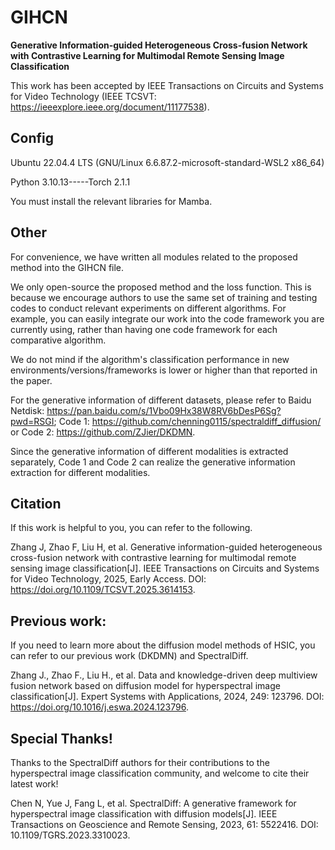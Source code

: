# GIHCN
**Generative Information-guided Heterogeneous Cross-fusion Network with Contrastive Learning for Multimodal Remote Sensing Image Classification**

This work has been accepted by IEEE Transactions on Circuits and Systems for Video Technology (IEEE TCSVT: https://ieeexplore.ieee.org/document/11177538).

## Config
Ubuntu 22.04.4 LTS (GNU/Linux 6.6.87.2-microsoft-standard-WSL2 x86_64)

Python 3.10.13-----Torch 2.1.1

You must install the relevant libraries for Mamba.

## Other
For convenience, we have written all modules related to the proposed method into the GIHCN file.

We only open-source the proposed method and the loss function. This is because we encourage authors to use the same set of training and testing codes to conduct relevant experiments on different algorithms. For example, you can easily integrate our work into the code framework you are currently using, rather than having one code framework for each comparative algorithm.

We do not mind if the algorithm's classification performance in new environments/versions/frameworks is lower or higher than that reported in the paper.

For the generative information of different datasets, please refer to Baidu Netdisk: https://pan.baidu.com/s/1Vbo09Hx38W8RV6bDesP6Sg?pwd=RSGI; Code 1: https://github.com/chenning0115/spectraldiff_diffusion/ or Code 2: https://github.com/ZJier/DKDMN.

Since the generative information of different modalities is extracted separately, Code 1 and Code 2 can realize the generative information extraction for different modalities.

## Citation
If this work is helpful to you, you can refer to the following.

Zhang J, Zhao F, Liu H, et al. Generative information-guided heterogeneous cross-fusion network with contrastive learning for multimodal remote sensing image classification[J]. IEEE Transactions on Circuits and Systems for Video Technology, 2025, Early Access. DOI: https://doi.org/10.1109/TCSVT.2025.3614153.

## Previous work: 
If you need to learn more about the diffusion model methods of HSIC, you can refer to our previous work (DKDMN) and SpectralDiff.

Zhang J., Zhao F., Liu H., et al. Data and knowledge-driven deep multiview fusion network based on diffusion model for hyperspectral image classification[J]. Expert Systems with Applications, 2024, 249: 123796. DOI: https://doi.org/10.1016/j.eswa.2024.123796.

## Special Thanks!
Thanks to the SpectralDiff authors for their contributions to the hyperspectral image classification community, and welcome to cite their latest work!

Chen N, Yue J, Fang L, et al. SpectralDiff: A generative framework for hyperspectral image classification with diffusion models[J]. IEEE Transactions on Geoscience and Remote Sensing, 2023, 61: 5522416. DOI: 10.1109/TGRS.2023.3310023.
